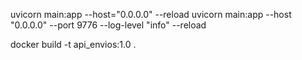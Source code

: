 uvicorn main:app --host="0.0.0.0" --reload
uvicorn main:app --host "0.0.0.0" --port 9776 --log-level "info"  --reload



docker build -t api_envios:1.0 .


